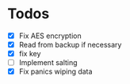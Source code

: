 # Todos

- [x] Fix AES encryption
- [x] Read from backup if necessary
- [x] fix key
- [ ] Implement salting
- [x] Fix panics wiping data
